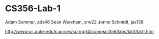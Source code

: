 CS356-Lab-1
===========

Adam Sommer, ads46
Sean Wareham, srw22
Jonno Schmidt, jas138

http://www.cs.duke.edu/courses/spring14/compsci356/labs/lab1/lab1.htm


